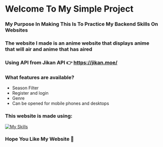 # **Welcome To My Simple Project**

### **My Purpose In Making This Is To Practice My Backend Skills On Websites**

### **The website I made is an anime website that displays anime that will air and anime that has aired**
### **Using API from Jikan API 👉 https://jikan.moe/**
### **What features are available?**
- Season Filter
- Register and login
- Genre
- Can be opened for mobile phones and desktops

### **This website is made using:**
[![My Skills](https://skillicons.dev/icons?i=python,mysql,django,tailwind)](https://skillicons.dev)

### **Hope You Like My Website 🥳**
